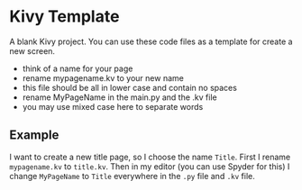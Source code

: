# Kivy Template

A blank Kivy project. You can use these code files as a template for create a new screen.

* think of a name for your page
* rename mypagename.kv to your new name
 * this file should be all in lower case and contain no spaces
* rename MyPageName in the main.py and the .kv file
 * you may use mixed case here to separate words

## Example

I want to create a new title page, so I choose the name `Title`.
First I rename `mypagename.kv` to `title.kv`. Then in my editor (you can use Spyder for this) I change `MyPageName` to `Title` everywhere in the `.py` file and `.kv` file.